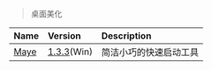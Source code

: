 > 桌面美化

| Name         | Version                 | Description            |
| :----------- | :---------------------- | :--------------------- |
| [Maye][Maye] | [1.3.3][Maye-Down](Win) | 简洁小巧的快速启动工具 |

[Maye]: https://blog.arae.cc/post/25830.html '跳转主页'
[Maye-Down]: https://github.com/25H/Maya/releases '跳转下载页'
